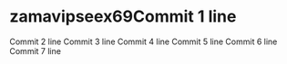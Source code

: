 # zamavipseex69Commit 1 line
Commit 2 line
Commit 3 line
Commit 4 line
Commit 5 line
Commit 6 line
Commit 7 line

